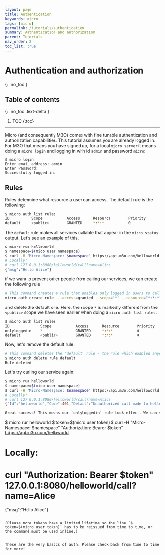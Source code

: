```yaml
---
layout: page
title: Authentication
keywords: micro
tags: [micro]
permalink: /tutorials/authentication
summary: Authentication and authorization
parent: Tutorials
nav_order: 2
toc_list: true
---
```


# Authentication and authorization
{: .no_toc }

## Table of contents
{: .no_toc .text-delta }

1. TOC
{:toc}
---

Micro (and consequently M3O) comes with fine tunable authentication and authorization capabilities.
This tutorial assumes you are already logged in. For M3O that means you have signed up, for a local `micro server` it means doing a `micro login` and logging in with
id `admin` and password `micro`:

```
$ micro login
Enter email address: admin
Enter Password: 
Successfully logged in.
```

## Rules

Rules determine what resource a user can access. The default rule is the following:

```sh
$ micro auth list rules
ID          Scope           Access      Resource        Priority
default     <public>        GRANTED     *:*:*           0
```

The `default` rule makes all services callable that appear in the `micro status` output.
Let's see an example of this.

```sh
$ micro run helloworld
$ namespace=$(mico user namespace)
$ curl -H "Micro-Namespace: $namespace" https://api.m3o.com/helloworld
# Locally:
# curl 127.0.0.1:8080/helloworld/call?name=Alice
{"msg":"Hello Alice"}
```

If we want to prevent other people from calling our services, we can create the following rule

```sh
# This command creates a rule that enables only logged in users to call the micro server
micro auth create rule  --access=granted --scope='*' --resource="*:*:*" onlyloggedin
```

and delete the default one.
Here, the scope `*` is markedly different from the `<public>` scope we have seen earlier when doing a `micro auth list rules`:

```sh
$ micro auth list rules
ID			    Scope			Access		Resource		Priority
onlyloggedin	*			    GRANTED		*:*:*			0
default			<public>		GRANTED		*:*:*			0
```

Now, let's remove the default rule.

```sh
# This command deletes the 'default' rule - the rule which enabled anyone to call the 'micro server'.
$ micro auth delete rule default
Rule deleted
```

Let's try curling our service again:

```sh
$ micro run helloworld
$ namespace=$(mico user namespace)
$ curl -H "Micro-Namespace: $namespace" https://api.m3o.com/helloworld
# Locally:
# curl 127.0.0.1:8080/helloworld/call?name=Alice
{"Id":"helloworld","Code":401,"Detail":"Unauthorized call made to helloworld:Helloworld.Call","Status":"Unauthorized"}

Great success! This means our `onlyloggedin` rule took effect. We can still call the service with a token:

```
$ micro run helloworld
$ token=$(micro user token)
$ curl -H "Micro-Namespace: $namespace" "Authorization: Bearer $token"  https://api.m3o.com/helloworld
# Locally:
# curl "Authorization: Bearer $token" 127.0.0.1:8080/helloworld/call?name=Alice
{"msg":"Hello Alice"}
```

(Please note tokens have a limited lifetime so the line `$ token=$(micro user token)` has to be reissued from time to time, or the command must be used inline.)


These are the very basics of auth. Please check back from time to time for more!